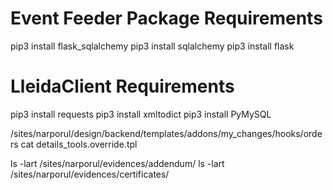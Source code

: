 # Event Feeder Package Requirements
pip3 install flask_sqlalchemy
pip3 install sqlalchemy
pip3 install flask

# LleidaClient Requirements
pip3 install requests
pip3 install xmltodict
pip3 install PyMySQL

/sites/narporul/design/backend/templates/addons/my_changes/hooks/orders
cat details_tools.override.tpl

ls -lart /sites/narporul/evidences/addendum/
ls -lart /sites/narporul/evidences/certificates/


